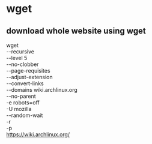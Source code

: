 

# wget

## download whole website using wget 

wget \
     --recursive \
     --level 5 \
     --no-clobber \
     --page-requisites \
     --adjust-extension \
     --convert-links \
     --domains wiki.archlinux.org \
     --no-parent \
     -e robots=off \
     -U mozilla \
     --random-wait \
     -r \
     -p \
		https://wiki.archlinux.org/
